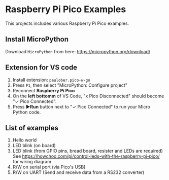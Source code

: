 # Raspberry Pi Pico Examples

This projects includes various Raspberry Pi Pico examples.

## Install MicroPython

Download `MicroPython` from here: <https://micropython.org/download/>

## Extension for VS code

1. Install extension: `paulober.pico-w-go`
1. Press `F1`, then select "MicroPython: Configure project"
1. Reconnect **Raspberry Pi Pico**
1. On the **left bottomm** of VS Code, "x Pico Disconnected" should become "&#x2713; Pico Connected".
1. Press **&#9658;Run** button next to "&#x2713; Pico Connected" to run your Micro Python code.

## List of examples

1. Hello world
1. LED blink (on board)
1. LED blink (from GPIO pins, bread board, resister and LEDs are required) See <https://howchoo.com/pi/control-leds-with-the-raspberry-pi-pico/> for wiring diagram
1. R/W on serial port (via Pico's USB)
1. R/W on UART (Send and receive data from a RS232 converter)
